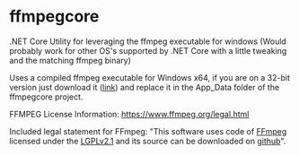 # ffmpegcore
.NET Core Utility for leveraging the ffmpeg executable for windows (Would probably work for other OS's supported by .NET Core with a little tweaking and the matching ffmpeg binary)

Uses a compiled ffmpeg executable for Windows x64, if you are on a 32-bit version just download it (<a href="https://www.ffmpeg.org/download.html" target="_blank">link</a>) and replace it in the App_Data folder of the ffmpegcore project.

FFMPEG License Information: https://www.ffmpeg.org/legal.html

Included legal statement for FFmpeg: "This software uses code of <a href=http://ffmpeg.org>FFmpeg</a> licensed under the <a href=http://www.gnu.org/licenses/old-licenses/lgpl-2.1.html>LGPLv2.1</a> and its source can be downloaded on <a href="https://github.com/justin-glorvigen/ffmpegcore" target="_blank">github</a>".

